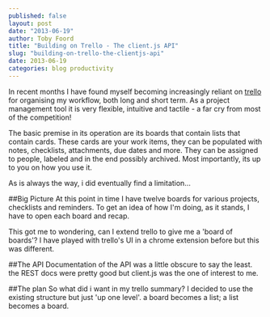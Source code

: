 ```yaml
---
published: false
layout: post
date: "2013-06-19"
author: Toby Foord
title: "Building on Trello - The client.js API"
slug: "building-on-trello-the-clientjs-api"
date: 2013-06-19
categories: blog productivity
---
```


In recent months I have found myself becoming increasingly reliant on [trello](http://www.trello.com) for organising my workflow, both long and short term. As a project management tool it is very flexible, intuitive and tactile - a far cry from most of the competition!

The basic premise in its operation are its boards that contain lists that contain cards. These cards are your work items, they can be populated with notes, checklists, attachments, due dates and more. They can be assigned to people, labeled and in the end possibly archived. Most importantly, its up to you on how you use it.


As is always the way, i did eventually find a limitation...

##Big Picture
At this point in time I have twelve boards for various projects, checklists and reminders. To get an idea of how I'm doing, as it stands, I have to open each board and recap.

This got me to wondering, can I extend trello to give me a 'board of boards'? I have played with trello's UI in a chrome extension before but this was different.

##The API
Documentation of the API was a little obscure to say the least. the REST docs were pretty good but client.js was the one of interest to me.

##The plan
So what did i want in my trello summary? I decided to use the existing structure but just 'up one level'. a board becomes a list; a list becomes a board.
